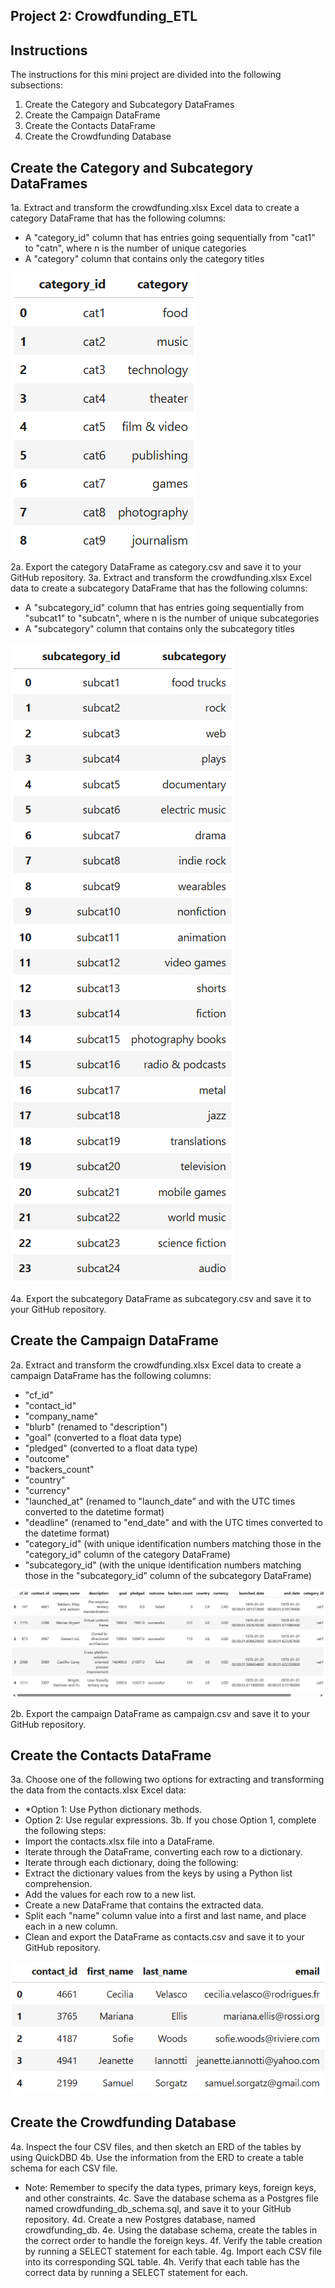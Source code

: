 ## Project 2: Crowdfunding_ETL

Instructions
----------------------
The instructions for this mini project are divided into the following subsections:
1. Create the Category and Subcategory DataFrames
2. Create the Campaign DataFrame
3. Create the Contacts DataFrame
4. Create the Crowdfunding Database

Create the Category and Subcategory DataFrames
----------------------
1a. Extract and transform the crowdfunding.xlsx Excel data to create a category DataFrame that has the following columns:
- A "category_id" column that has entries going sequentially from "cat1" to "catn", where n is the number of unique categories
- A "category" column that contains only the category titles

![category_df_snip](https://github.com/tgrishanina/Crowdfunding_ETL/blob/alanis/Images/category_df_snip.png)

2a. Export the category DataFrame as category.csv and save it to your GitHub repository.
3a. Extract and transform the crowdfunding.xlsx Excel data to create a subcategory DataFrame that has the following columns:
- A "subcategory_id" column that has entries going sequentially from "subcat1" to "subcatn", where n is the number of unique subcategories
- A "subcategory" column that contains only the subcategory titles

![subcategory_df_snip](https://github.com/tgrishanina/Crowdfunding_ETL/blob/alanis/Images/subcategory_df_snip.png)

4a. Export the subcategory DataFrame as subcategory.csv and save it to your GitHub repository.

Create the Campaign DataFrame
----------------------
2a. Extract and transform the crowdfunding.xlsx Excel data to create a campaign DataFrame has the following columns:
- "cf_id"
- "contact_id"
- "company_name"
- "blurb" (renamed to "description")
- "goal" (converted to a float data type)
- "pledged" (converted to a float data type)
- "outcome"
- "backers_count"
- "country"
- "currency"
- "launched_at" (renamed to "launch_date" and with the UTC times converted to the datetime format)
- "deadline" (renamed to "end_date" and with the UTC times converted to the datetime format)
- "category_id" (with unique identification numbers matching those in the "category_id" column of the category DataFrame)
- "subcategory_id" (with the unique identification numbers matching those in the "subcategory_id" column of the subcategory DataFrame)

![campaign_df_snip](https://github.com/tgrishanina/Crowdfunding_ETL/blob/alanis/Images/campaign_df_snip.png)

2b. Export the campaign DataFrame as campaign.csv and save it to your GitHub repository.

Create the Contacts DataFrame
----------------------
3a. Choose one of the following two options for extracting and transforming the data from the contacts.xlsx Excel data:
- *Option 1: Use Python dictionary methods.
- Option 2: Use regular expressions.
3b. If you chose Option 1, complete the following steps:
- Import the contacts.xlsx file into a DataFrame.
- Iterate through the DataFrame, converting each row to a dictionary.
- Iterate through each dictionary, doing the following:
- Extract the dictionary values from the keys by using a Python list comprehension.
- Add the values for each row to a new list.
- Create a new DataFrame that contains the extracted data.
- Split each "name" column value into a first and last name, and place each in a new column.
- Clean and export the DataFrame as contacts.csv and save it to your GitHub repository.

![contact_info_df_snip](https://github.com/tgrishanina/Crowdfunding_ETL/blob/alanis/Images/contact_info_df_snip.png)


Create the Crowdfunding Database
----------------------
4a. Inspect the four CSV files, and then sketch an ERD of the tables by using QuickDBD
4b. Use the information from the ERD to create a table schema for each CSV file.
- Note: Remember to specify the data types, primary keys, foreign keys, and other constraints.
4c. Save the database schema as a Postgres file named crowdfunding_db_schema.sql, and save it to your GitHub repository.
4d. Create a new Postgres database, named crowdfunding_db.
4e. Using the database schema, create the tables in the correct order to handle the foreign keys.
4f. Verify the table creation by running a SELECT statement for each table.
4g. Import each CSV file into its corresponding SQL table.
4h. Verify that each table has the correct data by running a SELECT statement for each.